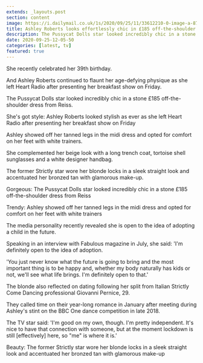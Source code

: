 ```yaml
---
extends: _layouts.post
section: content
image: https://i.dailymail.co.uk/1s/2020/09/25/11/33612210-0-image-a-87_1601031261086.jpg 
title: Ashley Roberts looks effortlessly chic in £185 off-the-shoulder dress as she leaves Heart Radio 
description: The Pussycat Dolls star looked incredibly chic in a stone £185 off-the-shoulder dress as she left Heart Radio after presenting her breakfast show on Friday. 
date: 2020-09-25-12-05-50 
categories: [latest, tv] 
featured: true 
--- 
```

She recently celebrated her 39th birthday.  

And Ashley Roberts continued to flaunt her age-defying physique as she left Heart Radio after presenting her breakfast show on Friday.   

The Pussycat Dolls star looked incredibly chic in a stone £185 off-the-shoulder dress from Reiss. 

She's got style: Ashley Roberts looked stylish as ever as she left Heart Radio after presenting her breakfast show on Friday

Ashley showed off her tanned legs in the midi dress and opted for comfort on her feet with white trainers. 

She complemented her beige look with a long trench coat, tortoise shell sunglasses and a white designer handbag. 

The former Strictly star wore her blonde locks in a sleek straight look and accentuated her bronzed tan with glamorous make-up.   

Gorgeous: The Pussycat Dolls star looked incredibly chic in a stone £185 off-the-shoulder dress from Reiss

Trendy: Ashley showed off her tanned legs in the midi dress and opted for comfort on her feet with white trainers

The media personality recently revealed she is open to the idea of adopting a child in the future.

Speaking in an interview with Fabulous magazine in July, she said: 'I'm definitely open to the idea of adoption.

'You just never know what the future is going to bring and the most important thing is to be happy and, whether my body naturally has kids or not, we'll see what life brings. I'm definitely open to that.'

The blonde also reflected on dating following her split from Italian Strictly Come Dancing professional Giovanni Pernice, 29.

They called time on their year-long romance in January after meeting during Ashley's stint on the BBC One dance competition in late 2018.

The TV star said: 'I'm good on my own, though. I'm pretty independent. It's nice to have that connection with someone, but at the moment lockdown is still [effectively] here, so "me" is where it is.' 

Beauty: The former Strictly star wore her blonde locks in a sleek straight look and accentuated her bronzed tan with glamorous make-up

